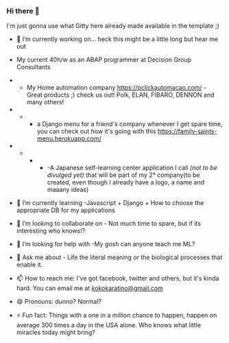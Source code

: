 ### Hi there 👋

 I'm just gonna use what Gitty here already made available in the template ;)
 

- 🔭 I’m currently working on... heck this might be a little long but hear me out
- My current 40h/w as an ABAP programmer at Decision Group Consultants
- - My Home automation company https://pclickautomacao.com/ - Great products ;) check us out! Polk, ELAN, FIBARO, DENNON and many others! 
- - - a Django menu for a friend's company whenever I get spare time, you can check out how it's going with this <link>https://family-saints-menu.herokuapp.com/</link>
- - - - -A Japanese self-learning center application I call *(not to be divulged yet)* that will be part of my 2° company(to be created, even though I already have a logo, a name and maaany ideas)

- 🌱 I’m currently learning -Javascript + Django + How to choose the appropriate DB for my applications 

- 👯 I’m looking to collaborate on - Not much time to spare, but if its interesting who knows!?

- 🤔 I’m looking for help with -My gosh can anyone teach me ML?

- 💬 Ask me about - Life the literal meaning or the biological processes that enable it. 

- 📫 How to reach me: I've got facebook, twitter and others, but it's kinda hard. You can email me at kokokaratino@gmail.com

- 😄 Pronouns: dunno? Normal? 

- ⚡ Fun fact: Things with a one in a million chance to happen, happen on average 300 times a day in the USA alone. Who knows what little miracles today might bring?
